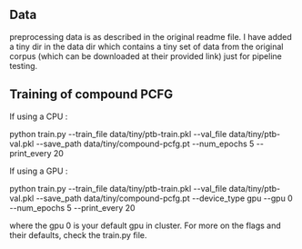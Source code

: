 ## Data

preprocessing data is as described in the original readme file. I have added a tiny dir in the data dir which contains a tiny set of data from the original corpus (which can be downloaded at their provided link) just for pipeline testing.

## Training of compound PCFG

If using a CPU :

python train.py --train_file data/tiny/ptb-train.pkl --val_file data/tiny/ptb-val.pkl --save_path data/tiny/compound-pcfg.pt --num_epochs 5 --print_every 20

If using a GPU :

python train.py --train_file data/tiny/ptb-train.pkl --val_file data/tiny/ptb-val.pkl --save_path data/tiny/compound-pcfg.pt --device_type gpu --gpu 0 --num_epochs 5 --print_every 20

where the gpu 0 is your default gpu in cluster.
For more on the flags and their defaults, check the train.py file.
